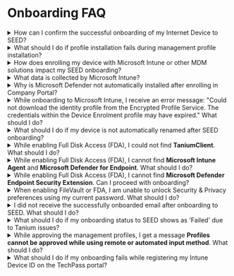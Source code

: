 # Onboarding FAQ

<details>
  <summary>How can I confirm the successful onboarding of my Internet Device to SEED?</summary>

After completing the onboarding process for your device to SEED, you should expect to receive a confirmation email indicating successful onboarding within two hours. This email will be sent to your organizational email address.

If you have not received the confirmation email after this two-hour period, [raise a service request](https://go.gov.sg/seed-techpass-support) for assistance.
</details>

<details>
  <summary>What should I do if profile installation fails during management profile installation?</summary>

1. Ensure you have received an email confirming that the required SEED onboarding license has been assigned to you. If you have received this confirmation, proceed to step 2.
2. Navigate to the **Apple** menu > **System Preferences** > **Profiles**.
3. If you already have an existing **Management Profile**, select it and remove it by clicking the minus icon at the lower-left corner.
4. If you encounter difficulties removing the **Management Profile**, uninstall **Company Portal**.
5. Reinstall [Company Portal](https://go.microsoft.com/fwlink/?linkid=853070).
6. [Onboard your device to SEED](onboard-device/identify-onboarding-persona).

</details>
<details>
  <summary>How does enrolling my device with Microsoft Intune or other MDM solutions impact my SEED onboarding?</summary>

  Enrolling your device with Microsoft Intune or other MDM solutions can have an impact on your SEED onboarding process. It's important to remove any existing enrollments with Microsoft Intune or other MDM solutions from your device before proceeding with SEED onboarding.

</details>
<details>
  <summary>What data is collected by Microsoft Intune?</summary>

  To learn about the data collected by Microsoft Intune, please refer to [Data collection in Intune](https://docs.microsoft.com/en-us/mem/intune/protect/privacy-data-collect).

</details>
<details>
  <summary>Why is Microsoft Defender not automatically installed after enrolling in Company Portal?</summary>

  This can happen if Defender or any other antivirus solution previously installed on the device was not completely removed before onboarding to SEED. Please verify that Microsoft Defender is correctly configured on your device.

  For detailed steps on verifying Microsoft Defender on your device, please refer to the appropriate guide:
    - [macOS 14 and 13](/post-onboarding-instructions/macos-latest.md)
    - [macOS 12](/post-onboarding-instructions/macos.md)
    - [Windows](/post-onboarding-instructions/windows.md)

</details>
  
<details>
  <summary>While onboarding to Microsoft Intune, I receive an error message: "Could not download the identity profile from the Encrypted Profile Service. The credentials within the Device Enrolment profile may have expired." What should I do?</summary>

  One possible reason for this error is that your device may have been previously onboarded to Microsoft Intune by a different user and was not properly offboarded during the pre-onboarding steps.

  To confirm this, please [raise a service request](https://go.gov.sg/seed-techpass-support) and provide your device's serial number. The SEED team will investigate whether your device was previously enrolled in Microsoft Intune under a different user.

  If this is confirmed, you can choose one of the following options to offboard your device from Microsoft Intune and then retry the SEED onboarding process:

  - For Windows users, refer to the [SEED offboarding steps for Windows](/offboard-device/windows-offboarding-guide.md).
  - For macOS users, go to **System Preferences** and locate the old Management Profile. Follow the [SEED offboarding steps for macOS](/offboard-device/macos-offboarding-guide.md).
</details>
  
<details>
  <summary>What should I do if my device is not automatically renamed after SEED onboarding?</summary>

  This can happen if Defender or any other antivirus already installed on the device was not completely removed before onboarding to SEED. To confirm this, verify if Microsoft Defender is configured correctly on your device.

</details>


<details>
  <summary>While enabling Full Disk Access (FDA), I could not find <b>TaniumClient</b>. What should I do?</summary>

  If **TaniumClient** is not visible while enabling Full Disk Access (FDA), follow these steps:


  1. Open the **Terminal** application and run the command: ``sudo chmod 755 /Library/Tanium/TaniumClient``.
  2. Go to the **Apple** menu > **System Preferences** > **Security & Privacy**.
  3. Click the **Privacy** tab.
  4. From the left pane, choose **Full Disk Access**.
  5. Click the lock icon at the lower left and use your Touch ID or enter your password to unlock.
  6. Click the plus icon on the **Full Disk Access** pane.
  7. Go to **Macintosh HD** > **Library** > **TaniumClient** and select the application file **TaniumClient**.
  8. Ensure the checkbox beside **TaniumClient** is selected.

</details>

<details>
  <summary>While enabling Full Disk Access (FDA), I cannot find <b>Microsoft Intune Agent</b> and <b>Microsoft Defender for Endpoint</b>. What should I do?</summary>

  If **Microsoft Intune Agent** and **Microsoft Defender for Endpoint** are not visible while enabling Full Disk Access (FDA), follow these steps:

1. Go to the **Apple** menu > **System Preferences** > **Security & Privacy**.
2. Click the **Privacy** tab.
3. In the left pane, select **Full Disk Access**.
4. Click the lock icon at the lower left and use your Touch ID or enter your password to unlock.
5. Click the plus icon on the **Full Disk Access** pane and follow these steps as needed:
   - To add "Microsoft Intune Agent," navigate to **Macintosh HD** > **Library** > **Intune** and open **Microsoft Intune Agent.app**.
   - To add "Microsoft Defender for Endpoint," go to **Applications**, select **Microsoft Defender for Endpoint**, and click **Open**.

</details>

<details>
  <summary>While enabling Full Disk Access (FDA), I cannot find <b>Microsoft Defender Endpoint Security Extension</b>. Can I proceed with onboarding?</summary>

  Yes, you can proceed with your SEED onboarding, and **Microsoft Defender Endpoint Security Extension** should become available within four hours. If it does not become available after four hours, please [raise a service request](https://go.gov.sg/seed-techpass-support) as it is necessary to ensure the completeness of your onboarding.

</details> 

<details>
  <summary>When enabling FileVault or FDA, I am unable to unlock Security & Privacy preferences using my current password. What should I do?</summary>

  This issue may arise due to a new password policy that requires you to reset your password. 
  
  Follow these steps:

1. Go to the **Apple** menu and choose **Lock Screen** or press **Command+Control+Q**.
2. Enter your current password and press **Return**.
3. You will be prompted to reset your password.
</details>

<details>
<summary>I did not receive the successfully onboarded email after onboarding to SEED. What should I do?</summary>

Possible reasons:

- Microsoft Defender or any other antivirus solution previously installed on the device was not completely removed before onboarding to SEED.
- Tanium and Cloudflare were not installed while onboarding to SEED.

Before raising a service request, confirm the following:

- Verify if Microsoft Defender is configured correctly on your device.

- Check if Tanium and Cloudflare are installed. These applications should be automatically installed during device enrolment with SEED. If they are not installed, [raise a service request](https://go.gov.sg/seed-techpass-support).

</details>

<details>
<summary>What should I do if my onboarding status to SEED shows as 'Failed' due to Tanium issues?</summary>

Possible reasons for a failed onboarding status include:

- **Failed (Tanium not installed or configured incorrectly)**: Tanium was either not installed or set up properly.
- **Failed (Error occurred while tagging device as onboarded)**: An issue occurred while tagging the device as onboarded in Tanium.
- **Failed (Error occurred while installing endpoint identity tools)**: An error occurred during the installation of the endpoint identity tools.

To resolve the issue, follow these steps:

1. **Access the TechPass portal on your non-SE GSIB device**:
   - At the top right, select your username and click **My Account** to view your profile details.
   - Reboot your device.

2. **For mac (Intel)**:
   - Connect to your personal hotspot.
   - Open Terminal and run the following command:  
     `launchctl kickstart -k -p system/com.tanium.taniumclient`
   - Go to the Company Portal, click on the three dots, and select **Check status** to sync the device.
   - Wait for 5–10 minutes for the status in the TechPass portal to change to 'Onboarded'. If the status does not update, restart the Tanium service and wait again.

3. **For mac (Apple silicone chip)**:
   - Connect to your personal hotspot.
   - Reboot your device.
   - Go to the Company Portal, click on the three dots, and select **Check status** to sync the device.
   - Wait for 5–10 minutes for the status in the TechPass portal to change to 'Onboarded'. If it does not update, restart the Tanium service and wait again.

4. **For Windows devices**:
   - Click on **Run**, type `services.msc`, and find **Tanium Client**. Right-click and select **Restart**.
   - Connect to your mobile personal hotspot.
   - Go to **Access work or school**, click on the **Info** button next to your TechPass account, and then click **Sync**.
   - Wait for 5–10 minutes for the status in the TechPass portal to change to 'Onboarded'. If it does not update, restart the Tanium service and wait again.

If the issue persists after following these steps, please raise an [incident support request](https://go.gov.sg/seed-techpass-support).

</details>


<details>
  <summary>While approving the management profiles, I get a message <b>Profiles cannot be approved while using remote or automated input method</b>. What should I do?</summary>

  To resolve this issue, upgrade to the [latest macOS version][upgrade-macos] and ensure your Mac device has sufficient available disk space before attempting to approve the management profiles.


</details>     

<details>
  <summary>What should I do if my onboarding fails while registering my Intune Device ID on the TechPass portal?</summary>

As a prerequisite, ensure the device you are onboarding to SEED has a stable internet connectivity until you see the **Onboarded** Status on the TechPass portal.

![intune-device-id-errors-tp-portal](../images/intune-device-id-error-faq.png)

| Reason for failed onboarding | Action required |
| ---|---|
| Unexpected Error| [Raise a service request](https://go.gov.sg/seed-techpass-support). |
| Software Misconfiguration Error | [Raise a service request](https://go.gov.sg/seed-techpass-support).|
| Endpoint Error | <br>1. Ensure the device you are onboarding to SEED has a stable internet connectivity until you see the **Onboarded** Status on the TechPass portal.<br>2. Go to the [TechPass portal](https://portal.techpass.gov.sg/).<br>3. At the top right, go to your user name and click **My Account**. Your profile details are displayed.<br>4. Go to the **SEED Devices** section and click **Retry**. <br>5. If the error persists, [Raise a service request](https://go.gov.sg/seed-techpass-support). |
| Software Installation Error | 1. Restart the device you are onboarding to SEED.<br>2. After 10-15 minutes, go to the [TechPass portal](https://portal.techpass.gov.sg/).<br>3. At the top right, go to your user name and click **My Account**. Your profile details are displayed.<br>4. Go to the **SEED Devices** section and click **Retry**. <br>5. If the error persists, [Raise a service request](https://go.gov.sg/seed-techpass-support).|
| Internal Error | 1. Restart the device you are onboarding to SEED.<br>2. After 10-15 minutes, go to the [TechPass portal](https://portal.techpass.gov.sg/).<br>3. At the top right, go to your user name and click **My Account**. Your profile details are displayed.<br>4. Go to the **SEED Devices** section and click **Retry**. <br>5. If the error persists, [Raise a service request](https://go.gov.sg/seed-techpass-support).|
| Device that is trying to onboard is a DWP device. Please onboard with a non-DWP device.| You cannot onboard a DWP device to SEED. You can onboard only an Internet Device to SEED. |

</details>


   




[verify-defender-configuration]: post-onboarding-instructions/verify-microsoft-defender-is-configured-correctly-for-your-os
[raise-support-request]: https://go.gov.sg/seed-techpass-support
[upgrade-macos]: https://support.apple.com/downloads/macos
